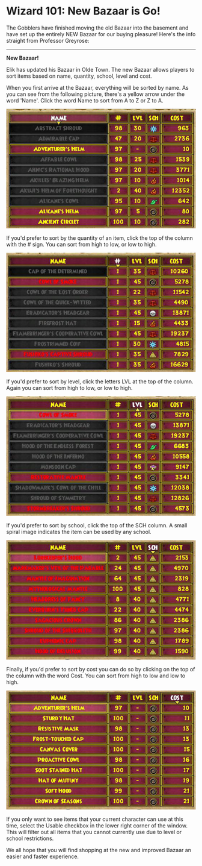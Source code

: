 # Wizard 101: New Bazaar is Go!

The Gobblers have finished moving the old Bazaar into the basement and have set up the entirely NEW Bazaar for our buying pleasure! Here's the info straight from Professor Greyrose:

---

**New Bazaar!**

Elik has updated his Bazaar in Olde Town. The new Bazaar allows players to sort items based on name, quantity, school, level and cost. 

When you first arrive at the Bazaar, everything will be sorted by name. As you can see from the following picture, there's a yellow arrow under the word 'Name'. Click the word Name to sort from A to Z or Z to A. 

![byname](../uploads/2009/07/byname.jpg "byname")

If you'd prefer to sort by the quantity of an item, click the top of the column with the # sign. You can sort from high to low, or low to high. 

![byquantity](../uploads/2009/07/byquantity.jpg "byquantity")

If you'd prefer to sort by level, click the letters LVL at the top of the column. Again you can sort from high to low, or low to high. 

![bylevel](../uploads/2009/07/bylevel.jpg "bylevel")

If you'd prefer to sort by school, click the top of the SCH column. A small spiral image indicates the item can be used by any school.

![byschool](../uploads/2009/07/byschool.jpg "byschool")

Finally, if you'd prefer to sort by cost you can do so by clicking on the top of the column with the word Cost. You can sort from high to low and low to high.

![bycost](../uploads/2009/07/bycost.jpg "bycost")

If you only want to see items that your current character can use at this time, select the Usable checkbox in the lower right corner of the window. This will filter out all items that you cannot currently use due to level or school restrictions. 

We all hope that you will find shopping at the new and improved Bazaar an easier and faster experience.
